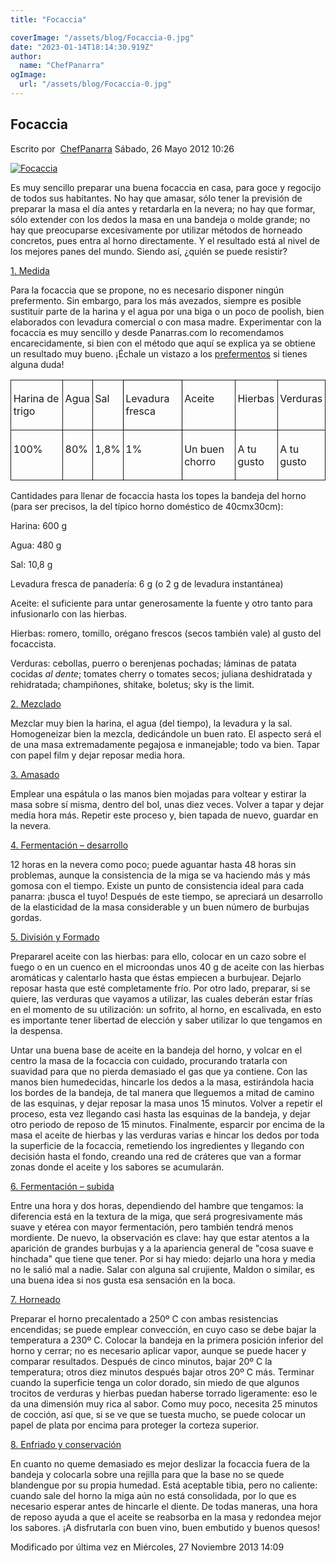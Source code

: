 ```yaml
---
title: "Focaccia"

coverImage: "/assets/blog/Focaccia-0.jpg"
date: "2023-01-14T18:14:30.919Z"
author:
  name: "ChefPanarra"
ogImage:
  url: "/assets/blog/Focaccia-0.jpg"
---
```


## Focaccia

Escrito por  [ChefPanarra](/web/20190108012010/http://www.panarras.com/index.php/home/recetas/panes-enriquecidos/itemlist/user/56-chefpanarra) Sábado, 26 Mayo 2012 10:26

[![Focaccia](https://web.archive.org/web/20190108012010im_/http://www.panarras.com/media/k2/items/cache/6f43b5263fbba79c5962514b85d34738_L.jpg)](/web/20190108012010/http://www.panarras.com/media/k2/items/cache/6f43b5263fbba79c5962514b85d34738_XL.jpg "Clic para vista previa de la imagen")

Es muy sencillo preparar una buena focaccia en casa, para goce y regocijo de todos sus habitantes. No hay que amasar, sólo tener la previsión de preparar la masa el día antes y retardarla en la nevera; no hay que formar, sólo extender con los dedos la masa en una bandeja o molde grande; no hay que preocuparse excesivamente por utilizar métodos de horneado concretos, pues entra al horno directamente. Y el resultado está al nivel de los mejores panes del mundo. Siendo así, ¿quién se puede resistir?

[1\. Medida](/web/20190108012010/http://www.panarras.com/index.php/tecnica/las-fases-del-pan/medida)

Para la focaccia que se propone, no es necesario disponer ningún prefermento. Sin embargo, para los más avezados, siempre es posible sustituir parte de la harina y el agua por una biga o un poco de poolish, bien elaborados con levadura comercial o con masa madre. Experimentar con la focaccia es muy sencillo y desde Panarras.com lo recomendamos encarecidamente, si bien con el método que aquí se explica ya se obtiene un resultado muy bueno. ¡Échale un vistazo a los [prefermentos](/web/20190108012010/http://www.panarras.com/index.php/tecnica/item/38-prefermentos) si tienes alguna duda!

<table class="MsoNormalTable" style="width: 100%; border-collapse: collapse;" width="100%" border="0" cellspacing="0" cellpadding="0"><tbody><tr><td style="width: 19.34%; border-width: 1pt medium 1pt 1pt; border-style: solid none solid solid; border-color: black -moz-use-text-color black black; -moz-border-top-colors: none; -moz-border-right-colors: none; -moz-border-bottom-colors: none; -moz-border-left-colors: none; -moz-border-image: none; padding: 2.75pt;" valign="top" width="19%"><p class="Contenidodelatabla">Harina de trigo</p></td><td style="width: 7.8%; border-width: 1pt medium 1pt 1pt; border-style: solid none solid solid; border-color: black -moz-use-text-color black black; -moz-border-top-colors: none; -moz-border-right-colors: none; -moz-border-bottom-colors: none; -moz-border-left-colors: none; -moz-border-image: none; padding: 2.75pt;" valign="top" width="7%"><p class="Contenidodelatabla">Agua</p></td><td style="width: 5.32%; border-width: 1pt medium 1pt 1pt; border-style: solid none solid solid; border-color: black -moz-use-text-color black black; -moz-border-top-colors: none; -moz-border-right-colors: none; -moz-border-bottom-colors: none; -moz-border-left-colors: none; -moz-border-image: none; padding: 2.75pt;" valign="top" width="5%"><p class="Contenidodelatabla">Sal</p></td><td style="width: 20.4%; border: 1pt solid black; padding: 2.75pt;" valign="top" width="20%"><p class="Contenidodelatabla">Levadura fresca</p></td><td style="width: 20%; border-width: 1pt 1pt 1pt medium; border-style: solid solid solid none; border-color: black black black -moz-use-text-color; -moz-border-top-colors: none; -moz-border-right-colors: none; -moz-border-bottom-colors: none; -moz-border-left-colors: none; -moz-border-image: none; padding: 2.75pt;" valign="top" width="20%"><p class="Contenidodelatabla">Aceite</p></td><td style="width: 13.58%; border-width: 1pt 1pt 1pt medium; border-style: solid solid solid none; border-color: black black black -moz-use-text-color; -moz-border-top-colors: none; -moz-border-right-colors: none; -moz-border-bottom-colors: none; -moz-border-left-colors: none; -moz-border-image: none; padding: 2.75pt;" valign="top" width="13%"><p class="Contenidodelatabla">Hierbas</p></td><td style="width: 13.58%; border-width: 1pt 1pt 1pt medium; border-style: solid solid solid none; border-color: black black black -moz-use-text-color; -moz-border-top-colors: none; -moz-border-right-colors: none; -moz-border-bottom-colors: none; -moz-border-left-colors: none; -moz-border-image: none; padding: 2.75pt;" valign="top" width="13%"><p class="Contenidodelatabla">Verduras</p></td></tr><tr><td style="width: 19.34%; border-width: medium medium 1pt 1pt; border-style: none none solid solid; border-color: -moz-use-text-color -moz-use-text-color black black; padding: 2.75pt;" valign="top" width="19%"><p class="Contenidodelatabla">100%</p></td><td style="width: 7.8%; border-width: medium medium 1pt 1pt; border-style: none none solid solid; border-color: -moz-use-text-color -moz-use-text-color black black; padding: 2.75pt;" valign="top" width="7%"><p class="Contenidodelatabla">80%</p></td><td style="width: 5.32%; border-width: medium medium 1pt 1pt; border-style: none none solid solid; border-color: -moz-use-text-color -moz-use-text-color black black; padding: 2.75pt;" valign="top" width="5%"><p class="Contenidodelatabla">1,8%</p></td><td style="width: 20.4%; border-right: 1pt solid black; border-width: medium 1pt 1pt; border-style: none solid solid; border-color: -moz-use-text-color black black; -moz-border-top-colors: none; -moz-border-right-colors: none; -moz-border-bottom-colors: none; -moz-border-left-colors: none; -moz-border-image: none; padding: 2.75pt;" valign="top" width="20%"><p class="Contenidodelatabla">1%</p></td><td style="width: 20%; border-width: medium 1pt 1pt medium; border-style: none solid solid none; border-color: -moz-use-text-color black black -moz-use-text-color; padding: 2.75pt;" valign="top" width="20%"><p class="Contenidodelatabla">Un buen chorro</p></td><td style="width: 13.58%; border-width: medium 1pt 1pt medium; border-style: none solid solid none; border-color: -moz-use-text-color black black -moz-use-text-color; padding: 2.75pt;" valign="top" width="13%"><p class="Contenidodelatabla">A tu gusto</p></td><td style="width: 13.58%; border-width: medium 1pt 1pt medium; border-style: none solid solid none; border-color: -moz-use-text-color black black -moz-use-text-color; padding: 2.75pt;" valign="top" width="13%"><p class="Contenidodelatabla">A tu gusto</p></td></tr></tbody></table>

Cantidades para llenar de focaccia hasta los topes la bandeja del horno (para ser precisos, la del típico horno doméstico de 40cmx30cm):

Harina: 600 g

Agua: 480 g

Sal: 10,8 g

Levadura fresca de panadería: 6 g (o 2 g de levadura instantánea)

Aceite: el suficiente para untar generosamente la fuente y otro tanto para infusionarlo con las hierbas.

Hierbas: romero, tomillo, orégano frescos (secos también vale) al gusto del focaccista.

Verduras: cebollas, puerro o berenjenas pochadas; láminas de patata cocidas _al dente_; tomates cherry o tomates secos; juliana deshidratada y rehidratada; champiñones, shitake, boletus; sky is the limit.

[2\. Mezclado](/web/20190108012010/http://www.panarras.com/index.php/tecnica/las-fases-del-pan/mezclado)

Mezclar muy bien la harina, el agua (del tiempo), la levadura y la sal. Homogeneizar bien la mezcla, dedicándole un buen rato. El aspecto será el de una masa extremadamente pegajosa e inmanejable; todo va bien. Tapar con papel film y dejar reposar media hora.

[3\. Amasado](/web/20190108012010/http://www.panarras.com/index.php/tecnica/las-fases-del-pan/amasado)

Emplear una espátula o las manos bien mojadas para voltear y estirar la masa sobre sí misma, dentro del bol, unas diez veces. Volver a tapar y dejar media hora más. Repetir este proceso y, bien tapada de nuevo, guardar en la nevera.

[4\. Fermentación – desarrollo](/web/20190108012010/http://www.panarras.com/index.php/tecnica/las-fases-del-pan/fermentacion-desarrollo)

12 horas en la nevera como poco; puede aguantar hasta 48 horas sin problemas, aunque la consistencia de la miga se va haciendo más y más gomosa con el tiempo. Existe un punto de consistencia ideal para cada panarra: ¡busca el tuyo! Después de este tiempo, se apreciará un desarrollo de la elasticidad de la masa considerable y un buen número de burbujas gordas.

[5\. División y Formado](/web/20190108012010/http://www.panarras.com/index.php/tecnica/las-fases-del-pan/formado)

Prepararel aceite con las hierbas: para ello, colocar en un cazo sobre el fuego o en un cuenco en el microondas unos 40 g de aceite con las hierbas aromáticas y calentarlo hasta que éstas empiecen a burbujear. Dejarlo reposar hasta que esté completamente frío. Por otro lado, preparar, si se quiere, las verduras que vayamos a utilizar, las cuales deberán estar frías en el momento de su utilización: un sofrito, al horno, en escalivada, en esto es importante tener libertad de elección y saber utilizar lo que tengamos en la despensa.

Untar una buena base de aceite en la bandeja del horno, y volcar en el centro la masa de la focaccia con cuidado, procurando tratarla con suavidad para que no pierda demasiado el gas que ya contiene. Con las manos bien humedecidas, hincarle los dedos a la masa, estirándola hacia los bordes de la bandeja, de tal manera que lleguemos a mitad de camino de las esquinas, y dejar reposar la masa unos 15 minutos. Volver a repetir el proceso, esta vez llegando casi hasta las esquinas de la bandeja, y dejar otro periodo de reposo de 15 minutos. Finalmente, esparcir por encima de la masa el aceite de hierbas y las verduras varias e hincar los dedos por toda la superficie de la focaccia, remetiendo los ingredientes y llegando con decisión hasta el fondo, creando una red de cráteres que van a formar zonas donde el aceite y los sabores se acumularán.

[6\. Fermentación – subida](/web/20190108012010/http://www.panarras.com/index.php/tecnica/las-fases-del-pan/fermentacion-subida)

Entre una hora y dos horas, dependiendo del hambre que tengamos: la diferencia está en la textura de la miga, que será progresivamente más suave y etérea con mayor fermentación, pero también tendrá menos mordiente. De nuevo, la observación es clave: hay que estar atentos a la aparición de grandes burbujas y a la apariencia general de "cosa suave e hinchada" que tiene que tener. Por si hay miedo: dejarlo una hora y media no le salió mal a nadie. Salar con alguna sal crujiente, Maldon o similar, es una buena idea si nos gusta esa sensación en la boca.

[7\. Horneado](/web/20190108012010/http://www.panarras.com/index.php/tecnica/las-fases-del-pan/horneado)

Preparar el horno precalentado a 250º C con ambas resistencias encendidas; se puede emplear convección, en cuyo caso se debe bajar la temperatura a 230º C. Colocar la bandeja en la primera posición inferior del horno y cerrar; no es necesario aplicar vapor, aunque se puede hacer y comparar resultados. Después de cinco minutos, bajar 20º C la temperatura; otros diez minutos después bajar otros 20º C más. Terminar cuando la superficie tenga un color dorado, sin miedo de que algunos trocitos de verduras y hierbas puedan haberse torrado ligeramente: eso le da una dimensión muy rica al sabor. Como muy poco, necesita 25 minutos de cocción, así que, si se ve que se tuesta mucho, se puede colocar un papel de plata por encima para proteger la corteza superior.

[8\. Enfriado y conservación](/web/20190108012010/http://www.panarras.com/index.php/tecnica/las-fases-del-pan/enfriado-y-conservacion)

En cuanto no queme demasiado es mejor deslizar la focaccia fuera de la bandeja y colocarla sobre una rejilla para que la base no se quede blandengue por su propia humedad. Está aceptable tibia, pero no caliente: cuando sale del horno la miga aún no está consolidada, por lo que es necesario esperar antes de hincarle el diente. De todas maneras, una hora de reposo ayuda a que el aceite se reabsorba en la masa y redondea mejor los sabores. ¡A disfrutarla con buen vino, buen embutido y buenos quesos!

Modificado por última vez en Miércoles, 27 Noviembre 2013 14:09
